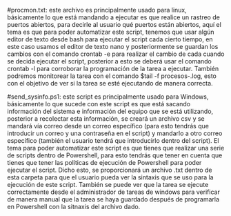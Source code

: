 #procmon.txt: este archivo es principalmente usado para linux, básicamente lo que está mandando a ejecutar es que realice un rastreo de puertos abiertos, para decirle al usuario qué puertos están abiertos, aquí el tema es que para poder automatizar este script, tenemos que usar algún editor de texto desde bash para ejecutar el script cada cierto tiempo, en este caso usamos el editor de texto nano y posteriormente se guardan los cambios con el comando crontab -e para realizar el cambio de cada cuando se decida ejecutar el script, posterior a esto se deberá usar el comando crontab -l para corroborar la programación de la tarea a ejecutar. También podremos monitorear la tarea con el comando $tail -f procesos-<fecha>.log, esto con el objetivo de ver si la tarea se esté ejecutando de manera correcta.

#send_sysinfo.ps1: este script es principalmente usado para Windows, básicamente lo que sucede con este script es que está sacando información del sistema e información del equipo que se está utilizando, posterior a recolectar esta información, se creará un archivo csv y se mandará vía correo desde un correo específico (para esto tendrás que introducir un correo y una contraseña en el script) y mandarlo a otro correo específico (también el usuario tendrá que introducirlo dentro del script). El tema para poder automatizar este script es que tienes que realizar una serie de scripts dentro de Powershell, para esto tendrás que tener en cuenta que tienes que tener las políticas de ejecución de Powershell para poder ejecutar el script. Dicho esto, se proporcionará un archivo .txt dentro de esta carpeta para que el usuario pueda ver la sintaxis que se uso para la ejecución de este script. También se puede ver que la tarea se ejecute correctamente desde el administrador de tareas de windows para verificar de manera manual que la tarea se haya guardado después de programarla en Powershell con la sitnaxis del archivo dado.
  
  
